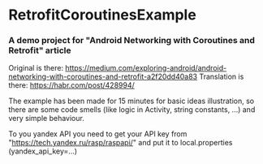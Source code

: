 # RetrofitCoroutinesExample
### A demo project for "Android Networking with Coroutines and Retrofit" article
Original is there: https://medium.com/exploring-android/android-networking-with-coroutines-and-retrofit-a2f20dd40a83
Translation is there: https://habr.com/post/428994/

The example has been made for 15 minutes for basic ideas illustration, so there are some code smells (like logic in Activity, string constants, ...) and very simple behaviour.

To you yandex API you need to get your API key from "https://tech.yandex.ru/rasp/raspapi/" and put it to local.properties (yandex_api_key=...)